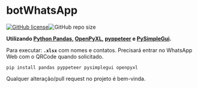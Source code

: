 # botWhatsApp

[![GitHub license](https://img.shields.io/github/license/renatocfrancisco/botWhatsapp)](https://github.com/renatocfrancisco/botWhatsapp)![GitHub repo size](https://img.shields.io/github/repo-size/renatocfrancisco/botWhatsapp)

**Utilizando [Python Pandas](https://pandas.pydata.org/), [OpenPyXL](https://openpyxl.readthedocs.io/en/stable/), [pyppeteer](https://github.com/pyppeteer/pyppeteer) e [PySimpleGui](https://pysimplegui.readthedocs.io/en/latest/).**

Para executar: **`.xlsx`** com nomes e contatos.
Precisará entrar no WhatsApp Web com o QRCode quando solicitado.

```
pip install pandas pyppeteer pysimplegui openpyxl
```

Qualquer alteração/pull request no projeto é bem-vinda.